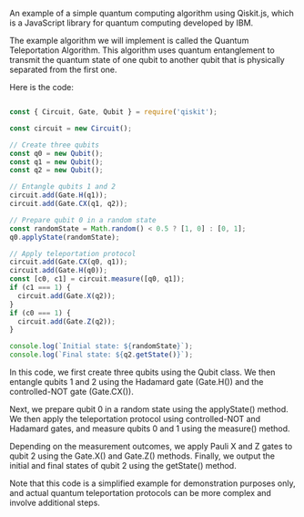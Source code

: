 An example of a simple quantum computing algorithm using Qiskit.js, which is a JavaScript library for quantum computing developed by IBM.

The example algorithm we will implement is called the Quantum Teleportation Algorithm. This algorithm uses quantum entanglement to transmit the quantum state of one qubit to another qubit that is physically separated from the first one.

Here is the code:

```javascript

const { Circuit, Gate, Qubit } = require('qiskit');

const circuit = new Circuit();

// Create three qubits
const q0 = new Qubit();
const q1 = new Qubit();
const q2 = new Qubit();

// Entangle qubits 1 and 2
circuit.add(Gate.H(q1));
circuit.add(Gate.CX(q1, q2));

// Prepare qubit 0 in a random state
const randomState = Math.random() < 0.5 ? [1, 0] : [0, 1];
q0.applyState(randomState);

// Apply teleportation protocol
circuit.add(Gate.CX(q0, q1));
circuit.add(Gate.H(q0));
const [c0, c1] = circuit.measure([q0, q1]);
if (c1 === 1) {
  circuit.add(Gate.X(q2));
}
if (c0 === 1) {
  circuit.add(Gate.Z(q2));
}

console.log(`Initial state: ${randomState}`);
console.log(`Final state: ${q2.getState()}`);
```

In this code, we first create three qubits using the Qubit class. We then entangle qubits 1 and 2 using the Hadamard gate (Gate.H()) and the controlled-NOT gate (Gate.CX()).

Next, we prepare qubit 0 in a random state using the applyState() method. We then apply the teleportation protocol using controlled-NOT and Hadamard gates, and measure qubits 0 and 1 using the measure() method.

Depending on the measurement outcomes, we apply Pauli X and Z gates to qubit 2 using the Gate.X() and Gate.Z() methods. Finally, we output the initial and final states of qubit 2 using the getState() method.

Note that this code is a simplified example for demonstration purposes only, and actual quantum teleportation protocols can be more complex and involve additional steps.
